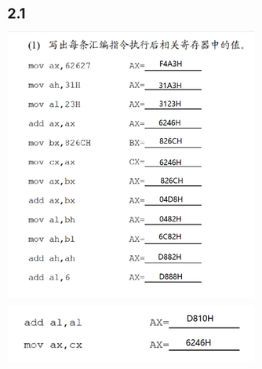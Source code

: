 # 2.1

![image-20250318211524028](image-20250318211524028.png)

![image-20250318211619127](image-20250318211619127.png)